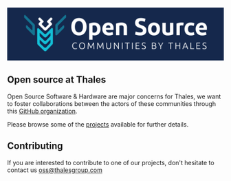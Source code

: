 ![Thales](images/Thales_OSS_banner.png)

## Open source at Thales

Open Source Software & Hardware are major concerns for Thales, we want to foster collaborations between the actors of these communities through this [GitHub organization](https://github.com/thalesgroup).
 
Please browse some of the [projects](projects/index.md) available for further details.
 
## Contributing 

If you are interested to contribute to one of our projects, don't hesitate to contact us [oss@thalesgroup.com](mailto:oss@thalesgroup.com)